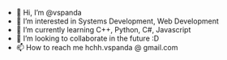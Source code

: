 - 👋 Hi, I’m @vspanda
- 👀 I’m interested in Systems Development, Web Development
- 🌱 I’m currently learning C++, Python, C#, Javascript
- 💞️ I’m looking to collaborate in the future :D
- 📫 How to reach me hchh.vspanda @ gmail.com

<!---
vspanda/vspanda is a ✨ special ✨ repository because its `README.md` (this file) appears on your GitHub profile.
You can click the Preview link to take a look at your changes.
--->
